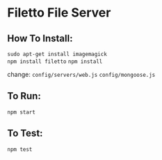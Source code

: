 # Filetto File Server

## How To Install:
`sudo apt-get install imagemagick` <br>
`npm install filetto`
`npm install`

change:
`config/servers/web.js`
`config/mongoose.js`



## To Run:
`npm start`

## To Test:
`npm test`
